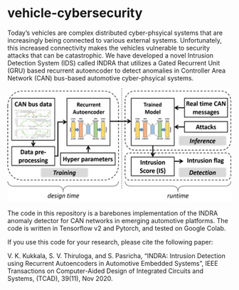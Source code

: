 # vehicle-cybersecurity

Today’s vehicles are complex distributed cyber-phsyical systems that are increasingly being connected to various external systems. Unfortunately, this increased connectivity makes the vehicles vulnerable to security attacks that can be catastrophic. We have developed a novel Intrusion Detection System (IDS) called INDRA that utilizes a Gated Recurrent Unit (GRU) based recurrent autoencoder to detect anomalies in Controller Area Network (CAN) bus-based automotive cyber-phsyical systems. 

![INDRA overview](https://github.com/EPIC-CSU/vehicle-cybersecurity/blob/main/indra-overview.jpg)

The code in this repository is a barebones implementation of the INDRA anomaly detector for CAN networks in emerging automotive platforms. The code is written in Tensorflow v2 and Pytorch, and tested on Google Colab. 

If you use this code for your research, please cite the following paper: 

V. K. Kukkala, S. V. Thiruloga, and S. Pasricha, “INDRA: Intrusion Detection using Recurrent Autoencoders in Automotive Embedded Systems”, IEEE Transactions on Computer-Aided Design of Integrated Circuits and Systems, (TCAD), 39(11), Nov 2020. 
